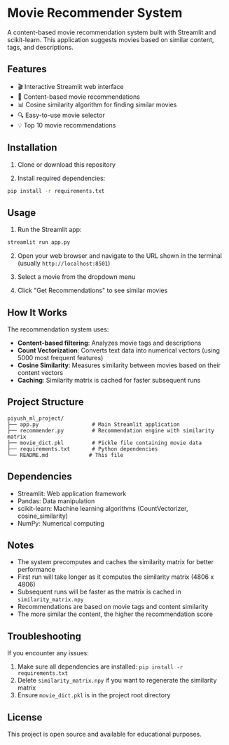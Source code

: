 # Movie Recommender System

A content-based movie recommendation system built with Streamlit and scikit-learn. This application suggests movies based on similar content, tags, and descriptions.

## Features

- 🎬 Interactive Streamlit web interface
- 🎯 Content-based movie recommendations
- 📊 Cosine similarity algorithm for finding similar movies
- 🔍 Easy-to-use movie selector
- 💡 Top 10 movie recommendations

## Installation

1. Clone or download this repository

2. Install required dependencies:

```bash
pip install -r requirements.txt
```

## Usage

1. Run the Streamlit app:

```bash
streamlit run app.py
```

2. Open your web browser and navigate to the URL shown in the terminal (usually `http://localhost:8501`)

3. Select a movie from the dropdown menu

4. Click "Get Recommendations" to see similar movies

## How It Works

The recommendation system uses:

- **Content-based filtering**: Analyzes movie tags and descriptions
- **Count Vectorization**: Converts text data into numerical vectors (using 5000 most frequent features)
- **Cosine Similarity**: Measures similarity between movies based on their content vectors
- **Caching**: Similarity matrix is cached for faster subsequent runs

## Project Structure

```
piyush_ml_project/
├── app.py                 # Main Streamlit application
├── recommender.py         # Recommendation engine with similarity matrix
├── movie_dict.pkl         # Pickle file containing movie data
├── requirements.txt       # Python dependencies
└── README.md             # This file
```

## Dependencies

- Streamlit: Web application framework
- Pandas: Data manipulation
- scikit-learn: Machine learning algorithms (CountVectorizer, cosine_similarity)
- NumPy: Numerical computing

## Notes

- The system precomputes and caches the similarity matrix for better performance
- First run will take longer as it computes the similarity matrix (4806 x 4806)
- Subsequent runs will be faster as the matrix is cached in `similarity_matrix.npy`
- Recommendations are based on movie tags and content similarity
- The more similar the content, the higher the recommendation score

## Troubleshooting

If you encounter any issues:

1. Make sure all dependencies are installed: `pip install -r requirements.txt`
2. Delete `similarity_matrix.npy` if you want to regenerate the similarity matrix
3. Ensure `movie_dict.pkl` is in the project root directory

## License

This project is open source and available for educational purposes.
